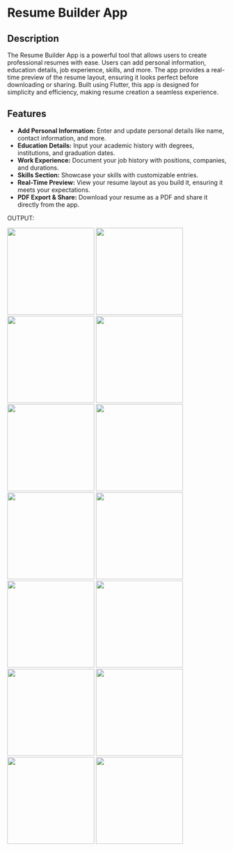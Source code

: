 # Resume Builder App

## Description

The Resume Builder App is a powerful tool that allows users to create professional resumes with ease. Users can add personal information, education details, job experience, skills, and more. The app provides a real-time preview of the resume layout, ensuring it looks perfect before downloading or sharing. Built using Flutter, this app is designed for simplicity and efficiency, making resume creation a seamless experience.

## Features

- **Add Personal Information:** Enter and update personal details like name, contact information, and more.
- **Education Details:** Input your academic history with degrees, institutions, and graduation dates.
- **Work Experience:** Document your job history with positions, companies, and durations.
- **Skills Section:** Showcase your skills with customizable entries.
- **Real-Time Preview:** View your resume layout as you build it, ensuring it meets your expectations.
- **PDF Export & Share:** Download your resume as a PDF and share it directly from the app.



OUTPUT:

<img src = "https://github.com/user-attachments/assets/95a7c3a7-d834-441a-857b-e3ee6832a5cd" width = "200">
<img src = "https://github.com/user-attachments/assets/8b351662-cffc-4c53-ba6a-57e65f8ab7ee" width = "200">
<img src = "https://github.com/user-attachments/assets/1b0bd5ba-a378-42ca-b2e7-df96642d2696" width = "200">
<img src = "https://github.com/user-attachments/assets/491c27b4-a8d3-4e01-b279-f0ce7a650f43" width = "200">
<img src = "https://github.com/user-attachments/assets/b9a80cf9-6bbc-4a6d-9900-c78f11473506" width = "200">
<img src = "https://github.com/user-attachments/assets/e41afc19-7e77-4efa-89da-0e5f7f7c2c7e" width = "200">
<img src = "https://github.com/user-attachments/assets/f871b531-5fd0-4d14-b68f-f52d82bdda67" width = "200">
<img src = "https://github.com/user-attachments/assets/bd7cb00c-d55c-4c78-b1e5-6fd43023dfac" width = "200">
<img src = "https://github.com/user-attachments/assets/df6cc81c-44ae-4094-b250-52d109b65018" width = "200">
<img src = "https://github.com/user-attachments/assets/b5921d25-8817-4fb4-a541-3e96d2bfabfb" width = "200">
<img src = "https://github.com/user-attachments/assets/10c1ee32-6f60-46e4-bc31-ed76c1e1f4b1" width = "200">
<img src = "https://github.com/user-attachments/assets/adb4b09c-3a98-43a4-8380-763242703e44" width = "200">
<img src = "https://github.com/user-attachments/assets/f054f2a9-d29a-4138-9493-18b41d3f2842" width = "200">
<img src = "https://github.com/user-attachments/assets/5ebdfb4e-4306-4c32-9fce-b972e41a01c0" width = "200">








